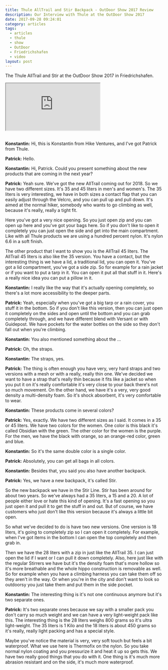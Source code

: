 ```yaml
---
title: Thule AllTrail and Stir Backpack - OutDoor Show 2017 Review
description: Our Interview with Thule at the OutDoor Show 2017
date: 2017-09-28 09:24:01
category: articles
tags:
  - articles
  - thule
  - show
  - OutDoor
  - Friedrichshafen
  - video
layout: post
---
```


The Thule AllTrail and Stir at the OutDoor Show 2017 in Friedrichshafen.

<div class="embed-responsive embed-responsive-16by9">
    <iframe class="embed-responsive-item" src="https://www.youtube.com/embed/2zc7RJoZo6A"></iframe>
</div>
<br>
<!--more-->

**Konstantin:**	Hi, this is Konstantin from Hike Ventures, and I've got Patrick from Thule.

**Patrick:**	Hello.

**Konstantin:**	Hi, Patrick. Could you present something about the new products that are coming in the next year?

**Patrick:**	Yeah sure. We've got the new AllTrail coming out for 2018. So we have two different sizes. It's 35 and 45 liters in men's and women's. The 35 liters is very interesting, we have in both sizes a contact flap that you can easily adjust through the Velcro, and you can pull up and pull down. It's aimed at the normal hiker, somebody who wants to go climbing as well, because it's really, really a tight fit.

Here you've got a very nice opening. So you just open zip and you can open up here and you've got your bags here. So if you don't like to open it completely you can just open the side and get into the main compartment. Like with all Thule products we are using a hundred percent nylon. It's nylon 6.6 in a soft finish.

The other product that I want to show you is the AllTrail 45 liters. The AllTrail 45 liters is also like the 35 version. You have a contact, but the interesting thing is we have a lid, a traditional lid, you can open it. You've got a lid compartment, you've got a side zip. So for example for a rain jacket or if you want to put a tarp in it. You can open it put all that stuff in it. Here's a really nice idea you can put a pillow in it.

**Konstantin:**	I really like the way that it's actually opening completely, so there's a lot more accessibility to the deeper parts.

**Patrick:**	Yeah, especially when you've got a big tarp or a rain cover, you stuff it in the bottom. So if you don't like this version, then you can just open it completely on the sides and open until the bottom and you can grab completely through, and we have different blend with Versant or with Guidepost. We have pockets for the water bottles on the side so they don't fall out when you're climbing.

**Konstantin:**	You also mentioned something about the ...

**Patrick:**	Oh, the straps.

**Konstantin:**	The straps, yes.

**Patrick:**	The thing is often enough you have very, very hard straps and two versions with a mesh or with a really, really thin one. We've decided we want to have a strap that's really thin because it fits like a jacket so when you put it on it's really comfortable it's very close to your back there's not so much movement. On the other hand, we have it's a very, very good density a multi-density foam. So it's shock absorbent, it's very comfortable to wear.

**Konstantin:**	These products come in several colors?

**Patrick:**	Yes, exactly. We have two different sizes as I said. It comes in a 35 or 45 liters. We have two colors for the women. One color is this black it's called Obsidian with the green. The other color for the women is the purple. For the men, we have the black with orange, so an orange-red color, green and blue.

**Konstantin:**	So it's the same double color is a single color.

**Patrick:**	Absolutely, you can get all bags in all colors.

**Konstantin:**	Besides that, you said you also have another backpack.

**Patrick:**	Yes, we have a new backpack, it's called Stir.

So the new backpack we have in the Stir Line. Stir has been around for about two years. So we've always had a 35 liters, a 15 and a 20. A lot of people either love or hate this kind of opening. It's a fast opening so you just open it and pull it to get the stuff in and out. But of course, we have customers who just don't like this version because it's always a little bit open.

So what we've decided to do is have two new versions. One version is 18 liters, it's going to completely zip so I can open it completely. For example, when I've got items in the bottom I can open the top completely and then grab in.

Then we have the 28 liters with a zip in just like the AllTrail 35. I can just open the lid if I want or I can pull it down completely. Also, here just like with the regular Stirrers we have but it's the density foam that's more hollow so it's more breathable and the whole hippo construction is removable as well. So for example when you have a climbing harness you can take them off so they aren't in the way. Or when you're in the city and don't want to look so outdoorsy you just take them and put them in the side pocket.

**Konstantin:**	The interesting thing is it's not one continuous anymore but it's two separate ones.

**Patrick:**	It's two separate ones because we say with a smaller pack you don't carry so much weight and we can have a very light-weight pack like this. The interesting thing is the 28 liters weighs 800 grams so it's ultra light-weight. The 35 liters is 1 Kilo and the 18 liters is about 450 grams so it's really, really light packing and has a special style.

Maybe you've notice the material is very, very soft touch but feels a bit waterproof. What we use here is Thermofix on the nylon. So you take normal nylon coating and you pressurize it and heat it up so gets this. We have two really good things that you do with it. One thing is it's much more abrasion resistant and on the side, it's much more waterproof.
<br>
<script src="//z-na.amazon-adsystem.com/widgets/onejs?MarketPlace=US&adInstanceId=cc781bfd-577f-4efb-9da6-75cb9fc7d1c2"></script>
